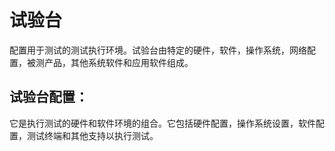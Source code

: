 # 试验台

配置用于测试的测试执行环境。试验台由特定的硬件，软件，操作系统，网络配置，被测产品，其他系统软件和应用软件组成。

## 试验台配置：

它是执行测试的硬件和软件环境的组合。它包括硬件配置，操作系统设置，软件配置，测试终端和其他支持以执行测试。
